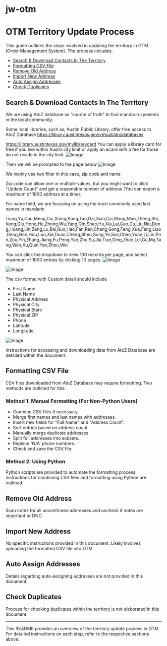 # jw-otm


# OTM Territory Update Process

This guide outlines the steps involved in updating the territory in OTM (Order Management System). The process includes:

- [Search & Download Contacts In The Territory](#search--download-contacts-in-the-territory)
- [Formatting CSV File](#formatting-csv-file)
- [Remove Old Address](#remove-old-address)
- [Import New Address](#import-new-address)
- [Auto Assign Addresses](#auto-assign-addresses)
- [Check Duplicates](#check-duplicates)

## Search & Download Contacts In The Territory

We are using AtoZ database as “source of truth” to find mandarin speakers in the local community.

Some local libraries, such as, Austin Public Library, offer free access to AtoZ Database https://library.austintexas.gov/virtual/atozdatabases

https://library.austintexas.gov/mylibrarycard
You can apply a library card for free if you live within Austin city limit or apply an ecard with a fee for those do not reside in the city limit.
![Image](https://drive.google.com/uc?id=1KW_udYMSmOpb1Lc-mzvUkjpJRaOz0s3i)



Then we will be prompted to the page below
![Image](https://drive.google.com/uc?id=16gaNGdvTGvp6yYkdptHmvgPM4BZ8U14E)

We mainly use two filter in this case, zip code and name

Zip code can allow one or multiple values, but you might want to click “Update Count” and get a reasonable number of address (You can export a maximum of 1000 address at a time).


For name field, we are focusing on using the most commonly used last names in mandarin

Liang,Yu,Cao,Meng,Cui,Xiong,Kang,Tan,Dai,Xiao,Cai,Wang,Mao,Zheng,Shi,Kong,Qiu,Hong,He,Zhong,Wu,Yang,Qin,Shao,Hu,Xia,Lai,Gao,Du,Liu,Niu,Dong,Huang,Jin,Zeng,Lu,Bai,Guo,Hao,Fan,Ren,Chang,Gong,Feng,Xue,Fang,Liao,Deng,Han,Hou,Luo,Xie,Duan,Cheng,Shen,Song,Ye,Sun,Chen,Yuan,Li,Lin,Pan,Zou,Yin,Zhang,Jiang,Fu,Peng,Yao,Zhu,Su,Jia,Tian,Ding,Zhao,Lei,Gu,Ma,Tang,Wan,Xu,Qian,Yan,Zhou,Wei

You can click the dropdown to view 100 records per page, and select maximum of 1000 entries by clicking 10 pages.
![Image](https://drive.google.com/uc?id=15eX-BN3vF7hcRxsA0h357q0nzaxGSv_y)


![Image](https://drive.google.com/uc?id=1KosDSd5Ad5dZQi8LqXaGUWwHG3STNuvE)



The csv format with Custom detail should include
- First Name
- Last Name
- Physical Address
- Physical City
- Physical State
- Physical ZIP
- Phone
- Latitude
- Longitude

![Image](https://drive.google.com/uc?id=1Pn_Qog6Af_QWytBZUM1kWWWZzHuTfKf7)


Instructions for accessing and downloading data from AtoZ Database are detailed within the document.

## Formatting CSV File

CSV files downloaded from AtoZ Database may require formatting. Two methods are outlined for this:

### Method 1: Manual Formatting (For Non-Python Users)

- Combine CSV files if necessary.
- Merge first names and last names with addresses.
- Insert new fields for "Full Name" and "Address Count".
- Sort entries based on address count.
- Manually merge duplicate addresses.
- Split full addresses into subsets.
- Replace 'N/A' phone numbers.
- Check and save the CSV file.

### Method 2: Using Python

Python scripts are provided to automate the formatting process. Instructions for combining CSV files and formatting using Python are outlined.

## Remove Old Address

Scan notes for all unconfirmed addresses and uncheck if notes are important or DNC.

## Import New Address

No specific instructions provided in this document. Likely involves uploading the formatted CSV file into OTM.

## Auto Assign Addresses

Details regarding auto-assigning addresses are not provided in this document.

## Check Duplicates

Process for checking duplicates within the territory is not elaborated in this document.

---

This README provides an overview of the territory update process in OTM. For detailed instructions on each step, refer to the respective sections above.